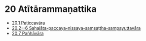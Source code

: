 

# 20 Atītārammaṇattika

* [20.1 Paṭiccavāra](20/20.1.md)
* [20.2--6 Sahajāta-paccaya-nissaya-saṃsaṭṭha-sampayuttavāra](20/20.2--6.md)
* [20.7 Pañhāvāra](20/20.7.md)



